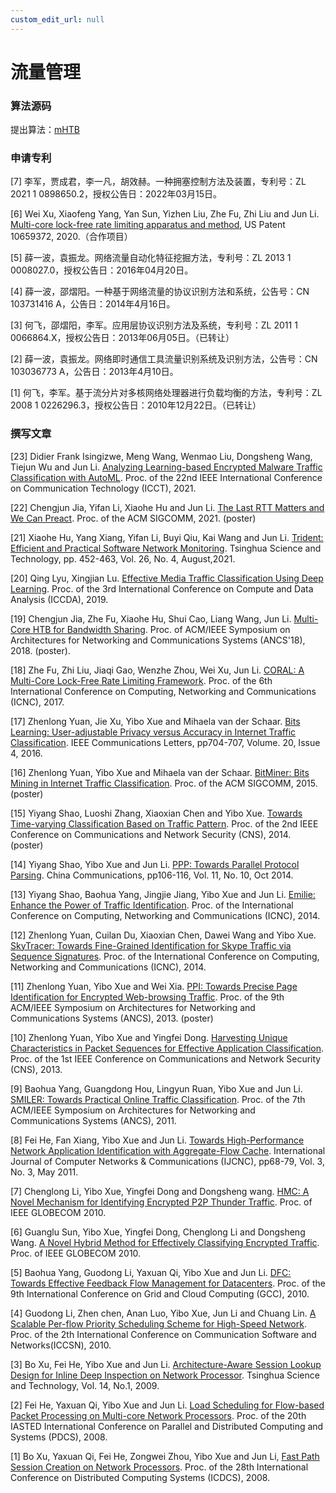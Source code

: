 ```yaml
---
custom_edit_url: null
---
```


# 流量管理

### 算法源码

提出算法：[mHTB](../../static/share/mHTB.zip)

### 申请专利

[7] 李军，贾成君，李一凡，胡效赫。一种拥塞控制方法及装置，专利号：ZL 2021 1 0898650.2，授权公告日：2022年03月15日。

[6] Wei Xu, Xiaofeng Yang, Yan Sun, Yizhen Liu, Zhe Fu, Zhi Liu and Jun Li. [Multi-core lock-free rate limiting apparatus and method](https://uspto.report/patent/grant/10659372), US Patent 10659372, 2020.（合作项目）

[5] 薛一波，袁振龙。网络流量自动化特征挖掘方法，专利号：ZL 2013 1 0008027.0，授权公告日：2016年04月20日。

[4] 薛一波，邵熠阳。一种基于网络流量的协议识别方法和系统，公告号：CN 103731416 A，公告日：2014年4月16日。

[3] 何飞，邵熠阳，李军。应用层协议识别方法及系统，专利号：ZL 2011 1 0066864.X，授权公告日：2013年06月05日。（已转让）

[2] 薛一波，袁振龙。网络即时通信工具流量识别系统及识别方法，公告号：CN 103036773 A，公告日：2013年4月10日。

[1] 何飞，李军。基于流分片对多核网络处理器进行负载均衡的方法，专利号：ZL 2008 1 0226296.3，授权公告日：2010年12月22日。（已转让）

### 撰写文章

[23] Didier Frank Isingizwe, Meng Wang, Wenmao Liu, Dongsheng Wang, Tiejun Wu and Jun Li. [Analyzing Learning-based Encrypted Malware Traffic Classification with AutoML](../../static/share/Didier_CT1078.pdf). Proc. of the 22nd IEEE International Conference on Communication Technology (ICCT), 2021.

[22] Chengjun Jia, Yifan Li, Xiaohe Hu and Jun Li. [The Last RTT Matters and We Can Preact](https://dl.acm.org/doi/abs/10.1145/3472716.3472847). Proc. of the ACM SIGCOMM, 2021. (poster)

[21] Xiaohe Hu, Yang Xiang, Yifan Li, Buyi Qiu, Kai Wang and Jun Li. [Trident: Efficient and Practical Software Network Monitoring](../../static/share/Xiaohe-TST-2021.pdf). Tsinghua Science and Technology, pp. 452-463, Vol. 26, No. 4, August,2021.

[20] Qing Lyu, Xingjian Lu. [Effective Media Traffic Classification Using Deep Learning](../../static/share/QLV-ICCDA19-traffic_classification.pdf). Proc. of the 3rd International Conference on Compute and Data Analysis (ICCDA), 2019.

[19] Chengjun Jia, Zhe Fu, Xiaohe Hu, Shui Cao, Liang Wang, Jun Li. [Multi-Core HTB for Bandwidth Sharing](../../static/share/Multi-Core_HTB-ChengjunJia.pdf). Proc. of ACM/IEEE Symposium on Architectures for Networking and Communications Systems (ANCS'18), 2018. (poster).

[18] Zhe Fu, Zhi Liu, Jiaqi Gao, Wenzhe Zhou, Wei Xu, Jun Li. [CORAL: A Multi-Core Lock-Free Rate Limiting Framework](../../static/share/Zhe_Fu_qos_paper.pdf). Proc. of the 6th International Conference on Computing, Networking and Communications (ICNC), 2017.

[17] Zhenlong Yuan, Jie Xu, Yibo Xue and Mihaela van der Schaar. [Bits Learning: User-adjustable Privacy versus Accuracy in Internet Traffic Classification](../../static/share/YuanZhenlong-commlett2016.pdf). IEEE Communications Letters, pp704-707, Volume. 20, Issue 4, 2016.

[16] Zhenlong Yuan, Yibo Xue and Mihaela van der Schaar. [BitMiner: Bits Mining in Internet Traffic Classification](../../static/share/YuanZhenlong-SIGCOMM2015.pdf). Proc. of the ACM SIGCOMM, 2015. (poster)

[15] Yiyang Shao, Luoshi Zhang, Xiaoxian Chen and Yibo Xue. [Towards Time-varying Classification Based on Traffic Pattern](../../static/share/ShaoYiyang-CNS2014.pdf). Proc. of the 2nd IEEE Conference on Communications and Network Security (CNS), 2014. (poster)

[14] Yiyang Shao, Yibo Xue and Jun Li. [PPP: Towards Parallel Protocol Parsing](../../static/share/ShaoYiyang-CCom2014.pdf). China Communications, pp106-116, Vol. 11, No. 10, Oct 2014.

[13] Yiyang Shao, Baohua Yang, Jingjie Jiang, Yibo Xue and Jun Li. [Emilie: Enhance the Power of Traffic Identification](../../static/share/ShaoYiyang-ICNC2014.pdf). Proc. of the International Conference on Computing, Networking and Communications (ICNC), 2014.

[12] Zhenlong Yuan, Cuilan Du, Xiaoxian Chen, Dawei Wang and Yibo Xue. [SkyTracer: Towards Fine-Grained Identification for Skype Traffic via Sequence Signatures](../../static/share/YuanZhenlong-ICNC2014.pdf). Proc. of the International Conference on Computing, Networking and Communications (ICNC), 2014.

[11] Zhenlong Yuan, Yibo Xue and Wei Xia. [PPI: Towards Precise Page Identification for Encrypted Web-browsing Traffic](../../static/share/YuanZhenlong-ANCS2013.pdf). Proc. of the 9th ACM/IEEE Symposium on Architectures for Networking and Communications Systems (ANCS), 2013. (poster)

[10] Zhenlong Yuan, Yibo Xue and Yingfei Dong. [Harvesting Unique Characteristics in Packet Sequences for Effective Application Classification](../../static/share/YuanZhenlong-CNS2013.pdf). Proc. of the 1st IEEE Conference on Communications and Network Security (CNS), 2013.

[9] Baohua Yang, Guangdong Hou, Lingyun Ruan, Yibo Xue and Jun Li. [SMILER: Towards Practical Online Traffic Classification](../../static/share/ANCS2011-Baohua.pdf). Proc. of the 7th ACM/IEEE Symposium on Architectures for Networking and Communications Systems (ANCS), 2011.

[8] Fei He, Fan Xiang, Yibo Xue and Jun Li. [Towards High-Performance Network Application Identification with Aggregate-Flow Cache](../../static/share/1105.5684.pdf). International Journal of Computer Networks & Communications (IJCNC), pp68-79, Vol. 3, No. 3, May 2011.

[7] Chenglong Li, Yibo Xue, Yingfei Dong and Dongsheng wang. [HMC: A Novel Mechanism for Identifying Encrypted P2P Thunder Traffic](../../static/share/hmc.pdf). Proc. of IEEE GLOBECOM 2010.

[6] Guanglu Sun, Yibo Xue, Yingfei Dong, Chenglong Li and Dongsheng Wang. [A Novel Hybrid Method for Effectively Classifying Encrypted Traffic](../../static/share/classify_encrypted.pdf). Proc. of IEEE GLOBECOM 2010.

[5] Baohua Yang, Guodong Li, Yaxuan Qi, Yibo Xue and Jun Li. [DFC: Towards Effective Feedback Flow Management for Datacenters](../../static/share/dfc.pdf). Proc. of the 9th International Conference on Grid and Cloud Computing (GCC), 2010.

[4] Guodong Li, Zhen chen, Anan Luo, Yibo Xue, Jun Li and Chuang Lin. [A Scalable Per-flow Priority Scheduling Scheme for High-Speed Network](../../static/share/AScalablePer-flowPrioritySchedulingSchemeforHigh-SpeedNetwork.pdf). Proc. of the 2th International Conference on Communication Software and Networks(ICCSN), 2010.

[3] Bo Xu, Fei He, Yibo Xue and Jun Li. [Architecture-Aware Session Lookup Design for Inline Deep Inspection on Network Processor](../../static/share/Session_Design.pdf). Tsinghua Science and Technology, Vol. 14, No.1, 2009.

[2] Fei He, Yaxuan Qi, Yibo Xue and Jun Li. [Load Scheduling for Flow-based Packet Processing on Multi-core Network Processors](../../static/share/Balance_PDCS.pdf). Proc. of the 20th IASTED International Conference on Parallel and Distributed Computing and Systems (PDCS), 2008.

[1] Bo Xu, Yaxuan Qi, Fei He, Zongwei Zhou, Yibo Xue and Jun Li, [Fast Path Session Creation on Network Processors](../../static/share/ICDCS08_bxu.pdf). Proc. of the 28th International Conference on Distributed Computing Systems (ICDCS), 2008.
